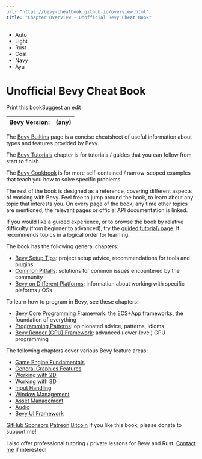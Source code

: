 ```yaml
---
url: "https://bevy-cheatbook.github.io/overview.html"
title: "Chapter Overview - Unofficial Bevy Cheat Book"
---
```


- Auto
- Light
- Rust
- Coal
- Navy
- Ayu

# Unofficial Bevy Cheat Book

[Print this book](https://bevy-cheatbook.github.io/print.html "Print this book")[Suggest an edit](https://github.com/bevy-cheatbook/bevy-cheatbook/issues/new "Suggest an edit")

| [Bevy Version:](https://bevy-cheatbook.github.io/introduction.html#maintenance-policy) | (any) |
| --- | --- |

The [Bevy Builtins](https://bevy-cheatbook.github.io/builtins.html) page is a concise cheatsheet of useful
information about types and features provided by Bevy.

The [Bevy Tutorials](https://bevy-cheatbook.github.io/tutorial.html) chapter is for tutorials / guides
that you can follow from start to finish.

The [Bevy Cookbook](https://bevy-cheatbook.github.io/cookbook.html) is for more self-contained /
narrow-scoped examples that teach you how to solve specific problems.

The rest of the book is designed as a reference, covering different aspects of
working with Bevy. Feel free to jump around the book, to learn about any topic
that interests you. On every page of the book, any time other topics are
mentioned, the relevant pages or official API documentation is linked.

If you would like a guided experience, or to browse the book by relative
difficulty (from beginner to advanced), try the [guided tutorial\\
page](https://bevy-cheatbook.github.io/tutorial.html). It recommends topics in a logical order for learning.

The book has the following general chapters:

- [Bevy Setup Tips](https://bevy-cheatbook.github.io/setup.html): project setup advice, recommendations for tools and plugins
- [Common Pitfalls](https://bevy-cheatbook.github.io/pitfalls.html): solutions for common issues encountered by the community
- [Bevy on Different Platforms](https://bevy-cheatbook.github.io/platforms.html): information about working with specific plaforms / OSs

To learn how to program in Bevy, see these chapters:

- [Bevy Core Programming Framework](https://bevy-cheatbook.github.io/programming.html): the ECS+App frameworks, the foundation of everything
- [Programming Patterns](https://bevy-cheatbook.github.io/patterns.html): opinionated advice, patterns, idioms
- [Bevy Render (GPU) Framework](https://bevy-cheatbook.github.io/gpu.html): advanced (lower-level) GPU programming

The following chapters cover various Bevy feature areas:

- [Game Engine Fundamentals](https://bevy-cheatbook.github.io/fundamentals.html)
- [General Graphics Features](https://bevy-cheatbook.github.io/graphics.html)
- [Working with 2D](https://bevy-cheatbook.github.io/2d.html)
- [Working with 3D](https://bevy-cheatbook.github.io/3d.html)
- [Input Handling](https://bevy-cheatbook.github.io/input.html)
- [Window Management](https://bevy-cheatbook.github.io/window.html)
- [Asset Management](https://bevy-cheatbook.github.io/assets.html)
- [Audio](https://bevy-cheatbook.github.io/audio.html)
- [Bevy UI Framework](https://bevy-cheatbook.github.io/ui.html)

[GitHub Sponsors](https://github.com/sponsors/inodentry) [Patreon](https://patreon.com/iyesgames) [Bitcoin](bitcoin:bc1qaf32uqsg6mngw9g4aqc3l2jvuv46qx0zw2438p) If you like this book, please donate to support me!

I also offer professional tutoring / private lessons for Bevy and Rust. [Contact me](https://bevy-cheatbook.github.io/contact.html) if interested!